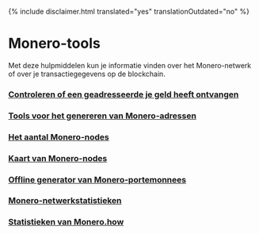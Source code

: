{% include disclaimer.html translated="yes" translationOutdated="no" %}

# Monero-tools

Met deze hulpmiddelen kun je informatie vinden over het Monero-netwerk of over je transactiegegevens op de blockchain.

### [Controleren of een geadresseerde je geld heeft ontvangen](http://xmrtests.llcoins.net/checktx.html)

### [Tools voor het genereren van Monero-adressen](https://xmr.llcoins.net/)

### [Het aantal Monero-nodes](http://moneronodes.i2p.xyz/)

### [Kaart van Monero-nodes](https://monerohash.com/nodes-distribution.html)

### [Offline generator van Monero-portemonnees](http://moneroaddress.org/)

### [Monero-netwerkstatistieken](http://moneroblocks.info/stats)

### [Statistieken van Monero.how](https://www.monero.how/)
